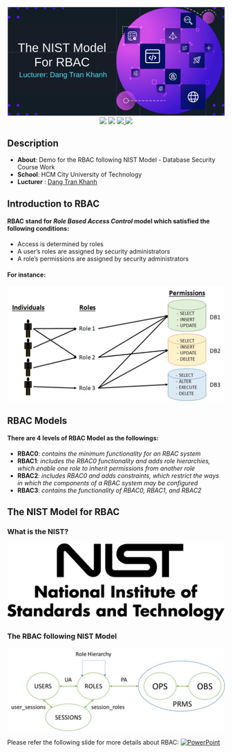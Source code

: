 <p align="center"><img src="./.github/rbac_logo.svg?sanitize=true">
<img src="https://img.shields.io/github/license/tquangsdh20/rbac-nist?style=plastic"> <img src="https://img.shields.io/badge/author-Tran%20Quang%20%7C%20Nguyen%20Dinh%20Hoang%20Quy%20%7C%20Than%20Hai%20Nhat%20Minh-blue?style=plastic"> <a href="https://hcmuteduvn-my.sharepoint.com/:p:/g/personal/tquang_sdh20_hcmut_edu_vn/EZmcIMj8739LrdtF9CRbHwoBQ3NGoQUoaDMCjeEF6iZ_iA?e=dzX99T"><img src="https://img.shields.io/badge/PowerPoint-RBAC-red?style=plastic&logo=microsoftpowerpoint&logoColor=orange"> <img src="https://img.shields.io/badge/Python-3.7%7C3.8%7C3.9-blue?style=plastic&logo=python"></a>
</p>

## Description

- **About**: Demo for the RBAC following NIST Model - Database Security Course Work 
- **School**: HCM City University of Technology 
- **Lucturer** : [Dang Tran Khanh](http://www.cse.hcmut.edu.vn/~khanh/)

## Introduction to RBAC

#### RBAC stand for *Role Based Access Control* model which satisfied the following conditions:
- Access is determined by roles
- A user’s roles are assigned by security administrators
- A role’s permissions are assigned by security administrators

#### For instance:

<img src="./.github/rbac_example.svg?sanitize=true">

## RBAC Models

#### There are 4 levels of RBAC Model as the followings:

- **RBAC0**: *contains the minimum functionality for an RBAC system*
- **RBAC1**: *includes the RBAC0 functionality and adds role hierarchies, which enable one role to inherit permissions from another role*
- **RBAC2**: *includes RBAC0 and adds constraints, which restrict the ways in which the components of a RBAC system may be configured*
- **RBAC3**: *contains the functionality of RBAC0, RBAC1, and RBAC2*

## The NIST Model for RBAC

### What is the NIST?

<a href="https://vi.wikipedia.org/wiki/Vi%E1%BB%87n_Ti%C3%AAu_chu%E1%BA%A9n_v%C3%A0_K%E1%BB%B9_thu%E1%BA%ADt_qu%E1%BB%91c_gia_(Hoa_K%E1%BB%B3)"><p align="center"><img src="./.github/nist.svg?sanitize=true"></p></a>

### The RBAC following NIST Model

<a href="https://vi.wikipedia.org/wiki/Vi%E1%BB%87n_Ti%C3%AAu_chu%E1%BA%A9n_v%C3%A0_K%E1%BB%B9_thu%E1%BA%ADt_qu%E1%BB%91c_gia_(Hoa_K%E1%BB%B3)"><p align="center"><img src="./.github/rbac-nist.svg?sanitize=true"></p></a>

Please refer the following slide for more details about RBAC: [![PowerPoint](https://img.shields.io/badge/PowerPoint-RBAC-red?style=plastic&logo=microsoftpowerpoint&logoColor=orange)](https://hcmuteduvn-my.sharepoint.com/:p:/g/personal/tquang_sdh20_hcmut_edu_vn/EZmcIMj8739LrdtF9CRbHwoBQ3NGoQUoaDMCjeEF6iZ_iA?e=dzX99T)